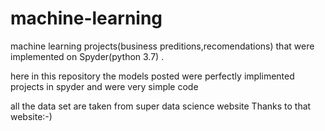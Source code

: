 # machine-learning
machine learning projects(business preditions,recomendations) that were implemented on Spyder(python 3.7) .

here in this repository the models posted were perfectly implimented projects in spyder and were very simple code

all the data set are taken from super data science website
Thanks to that website:-)
